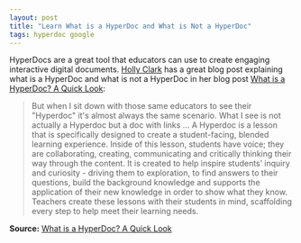 ```yaml
---
layout: post
title: "Learn What is a HyperDoc and What is Not a HyperDoc"
tags: hyperdoc google
---
```


HyperDocs are a great tool that educators can use to create engaging interactive digital documents. [Holly Clark](https://twitter.com/HollyClarkEdu/) has a great blog post explaining what is a HyperDoc and what is not a HyperDoc in her blog post [What is a HyperDoc? A Quick Look](https://www.hollyclark.org/2020/05/03/what-is-a-hyperdoc/):

> But when I sit down with those same educators to see their "Hyperdoc" it's almost always the same scenario. What I see is not actually a Hyperdoc but a doc with links ... A Hyperdoc  is a lesson that is specifically designed to create a student-facing, blended learning experience. Inside of this lesson, students have voice; they are collaborating, creating, communicating and critically thinking their way through the content. It is created to help inspire students’ inquiry and curiosity - driving them to exploration, to find answers to their questions, build the background knowledge and supports the application of their new knowledge in order to show what they know. Teachers create these lessons with their students in mind, scaffolding every step to help meet their learning needs.

<!--more-->

**Source:** [What is a HyperDoc? A Quick Look](https://www.hollyclark.org/2020/05/03/what-is-a-hyperdoc/)

